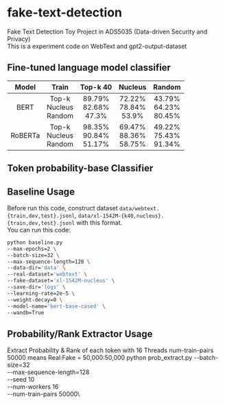 # fake-text-detection
Fake Text Detection Toy Project in ADS5035 (Data-driven Security and Privacy)  
This is a experiment code on WebText and gpt2-output-dataset

## Fine-tuned language model classifier
|Model|Train|Top-k 40|Nucleus|Random|
|:---:|:---:|:---:|:---:|:---:|
|BERT|Top-k<br>Nucleus<br>Random|89.79%<br>82.68%<br>47.3%|72.22%<br>78.84%<br>53.9%|43.79%<br>64.23%<br>80.45%|
|RoBERTa|Top-k<br>Nucleus<br>Random|98.35%<br>90.84%<br>51.17%|69.47%<br>88.36%<br>58.75%|49.22%<br>75.43%<br>91.34%|

## Token probability-base Classifier

## Baseline Usage
Before run this code, construct dataset  ```data/webtext.{train,dev,test}.jsonl```, ```data/xl-1542M-{k40,nucleus}.{train,dev,test}.jsonl``` with this format.  
You can run this code:
```bash
python baseline.py
--max-epochs=2 \
--batch-size=32 \
--max-sequence-length=128 \
--data-dir='data' \
--real-dataset='webtext' \
--fake-dataset='xl-1542M-nucleus' \
--save-dir='logs' \
--learning-rate=2e-5 \
--weight-decay=0 \
--model-name='bert-base-cased' \
--wandb=True
```

## Probability/Rank Extractor Usage
Extract Probability & Rank of each token with 16 Threads
num-train-pairs 50000 means Real:Fake = 50,000:50,000
python prob_extract.py
--batch-size=32 \
--max-sequence-length=128 \
--seed 10 \
--num-workers 16\
--num-train-pairs 50000\
